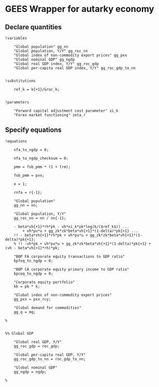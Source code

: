 # GEES Wrapper for autarky economy 


## Declare quantities

    !variables

        "Global population" gg_nn
        "Global population, Y/Y" gg_roc_nn
        "Global index of non-commodity export prices" gg_pxx
        "Global nominal GDP" gg_ngdp
        "Global real GDP index, Y/Y" gg_roc_gdp
        "Global per-capita real GDP index, Y/Y" gg_roc_gdp_to_nn


    !substitutions

        ref_k = k{+1}/&roc_k;


    !parameters

        "Forward capital adjustment cost parameter" xi_k
        "Forex market functioning" zeta_r


## Specify equations

    !equations

        nfa_to_ngdp = 0;

        nfa_to_ngdp_checksum = 0;

        pmm = fob_pmm * (1 + trm);

        fob_pmm = pxx;

        e = 1;

        rnfa = r{-1};

        "Global population"
        gg_nn = nn;

        "Global population, Y/Y" 
        gg_roc_nn = nn / nn{-1};

        - beta*vh{+1}*rh*pk - vh*xi_k*pk*log(k/($ref_k$)) ...
            + vh*pu*u + gg_zk*zk*beta*vh{+1}*(1-delta)*pk{+1} ...
        !! - beta*vh{+1}*rh*pk + vh*pu*u + gg_zk*zk*beta*vh{+1}*(1-delta)*pk{+1};
        % !! -vh*pk + vh*pu*u + gg_zk*zk*beta*vh{+1}*(1-delta)*pk{+1} + (vh - beta*vh{+1}*rh)*pk;

        "BOP FA corporate equity transactions to GDP ratio"
        bpfeq_to_ngdp = 0;

        "BOP CA corporate equity primary income to GDP ratio"
        bpceq_to_ngdp = 0;

        "Corporate equity portfolio"
        kk = pk * k;

        "Global index of non-commodity export prices"
        gg_pxx = pxx_rcy;

        "Global demand for commodities"
        gg_q = mq;

    %


    %% Global GDP 

        "Global real GDP, Y/Y"
        gg_roc_gdp = roc_gdp;

        "Global per-capita real GDP, Y/Y"
        gg_roc_gdp_to_nn = roc_gdp_to_nn;

        "Global nominal GDP"
        gg_ngdp = ngdp;

    %

